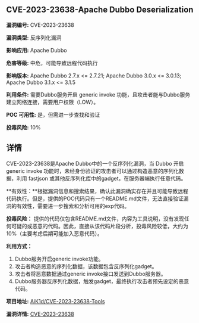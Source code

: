## CVE-2023-23638-Apache Dubbo Deserialization

**漏洞编号:** CVE-2023-23638

**漏洞类型:** 反序列化漏洞

**影响应用:** Apache Dubbo

**危害等级:** 中危，可能导致远程代码执行

**影响版本:** Apache Dubbo 2.7.x <= 2.7.21; Apache Dubbo 3.0.x <= 3.0.13; Apache Dubbo 3.1.x <= 3.1.5

**利用条件:** 需要Dubbo服务开启 generic invoke 功能，且攻击者能与Dubbo服务建立网络连接，需要用户权限（LOW）。

**POC 可用性:** 是，但需进一步查找和验证

**投毒风险:** 10%

## 详情

CVE-2023-23638是Apache Dubbo中的一个反序列化漏洞，当 Dubbo 开启 generic invoke 功能时，未经身份验证的攻击者可以通过构造恶意的序列化数据，利用 fastjson 或其他反序列化库中的gadget，在服务器端执行任意代码。 

**有效性：**根据漏洞信息和搜索结果，确认此漏洞确实存在并且可能导致远程代码执行。但是，提供的POC代码只有一个README.md文件，无法直接验证漏洞的有效性，需要进一步搜索和分析可用的exp代码。

**投毒风险：** 提供的代码仅包含README.md文件，内容为工具说明，没有发现任何可疑的或恶意的代码。因此，直接从该代码片段分析，投毒风险较低，大约为10%（主要考虑后期可能加入恶意代码）。

**利用方式：**
1.  Dubbo服务开启generic invoke功能。
2.  攻击者构造恶意的序列化数据，该数据包含反序列化gadget。
3.  攻击者将恶意数据通过generic invoke接口发送到Dubbo服务器。
4.  Dubbo服务器反序列化数据，触发gadget，最终执行攻击者预先设定的恶意代码。

**项目地址:** [AiK1d/CVE-2023-23638-Tools](https://github.com/AiK1d/CVE-2023-23638-Tools)

**漏洞详情:** [CVE-2023-23638](https://nvd.nist.gov/vuln/detail/CVE-2023-23638)